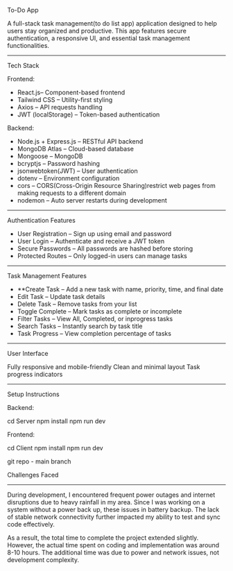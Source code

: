 To-Do App

A full-stack task management(to do list app) application designed to help users stay organized and productive. This app features secure authentication, a responsive UI, and essential task management functionalities.

---

Tech Stack

Frontend:
- React.js– Component-based frontend
- Tailwind CSS – Utility-first styling
- Axios – API requests handling
- JWT (localStorage) – Token-based authentication

Backend:
- Node.js + Express.js – RESTful API backend
- MongoDB Atlas – Cloud-based database
- Mongoose – MongoDB
- bcryptjs – Password hashing
- jsonwebtoken(JWT) – User authentication
- dotenv – Environment configuration
- cors – CORS(Cross-Origin Resource Sharing)restrict web pages from making requests to a different domain
- nodemon – Auto server restarts during development

---

Authentication Features

- User Registration – Sign up using email and password
- User Login – Authenticate and receive a JWT token
- Secure Passwords – All passwords are hashed before storing
- Protected Routes – Only logged-in users can manage tasks

---

Task Management Features

- **Create Task – Add a new task with name, priority, time, and final date
- Edit Task – Update task details
- Delete Task – Remove tasks from your list
- Toggle Complete – Mark tasks as complete or incomplete
- Filter Tasks – View All, Completed, or inprogress tasks
- Search Tasks – Instantly search by task title
- Task Progress – View completion percentage of tasks

---

User Interface

Fully responsive and mobile-friendly
Clean and minimal layout
Task progress indicators


---

Setup Instructions

Backend:

cd Server
npm install
npm run dev

Frontend:

cd Client
npm install
npm run dev

git repo - main branch


Challenges Faced

---


During development, I encountered frequent power outages and internet disruptions due to heavy rainfall in my area. Since I was working on a system without a power back up, these issues in battery backup. The lack of stable network connectivity further impacted my ability to test and sync code effectively.

As a result, the total time to complete the project extended slightly. However, the actual time spent on coding and implementation was around 8-10 hours. The additional time was due to power and network issues, not development complexity.